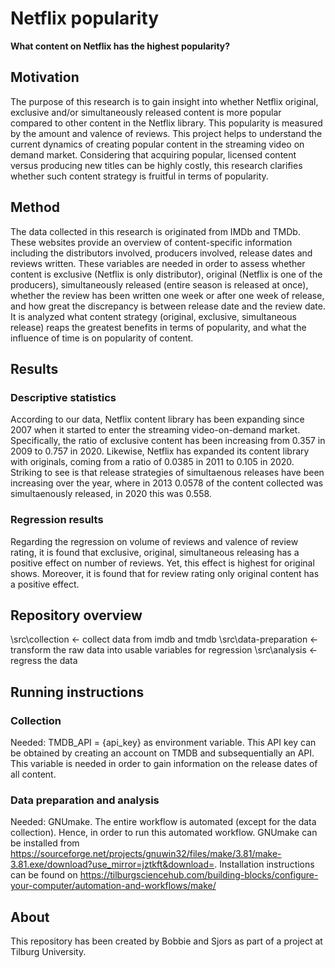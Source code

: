 # Netflix popularity

__What content on Netflix has the highest popularity?__

## Motivation

The purpose of this research is to gain insight into whether Netflix original,
exclusive and/or simultaneously released content is more popular compared to 
other content in the Netflix library. This popularity is measured by the amount and
valence of reviews. This project helps to understand the current dynamics of
creating popular content in the streaming video on demand market. Considering 
that acquiring popular, licensed content versus producing new titles can be highly
costly, this research clarifies whether such content strategy is fruitful in terms
of popularity. 

## Method

The data collected in this research is originated from IMDb and TMDb. These websites
provide an overview of content-specific information including the distributors involved,
producers involved, release dates and reviews written. These variables are needed in 
order to assess whether content is exclusive (Netflix is only distributor), original
(Netflix is one of the producers), simultaneously released (entire season is released
at once), whether the review has been written one week or after one week of release, and
how great the discrepancy is between release date and the review date. It is analyzed
what content strategy (original, exclusive, simultaneous release) reaps the greatest 
benefits in terms of popularity, and what the influence of time is on popularity of 
content.

## Results

### Descriptive statistics

According to our data, Netflix content library has been expanding since 2007 when it 
started to enter the streaming video-on-demand market. Specifically, the ratio of
exclusive content has been increasing from 0.357 in 2009 to 0.757 in 2020. Likewise,
Netflix has expanded its content library with originals, coming from a ratio of 0.0385
in 2011 to 0.105 in 2020. Striking to see is that release strategies of simultaenous 
releases have been increasing over the year, where in 2013 0.0578 of the content 
collected was simultaenously released, in 2020 this was 0.558. 

### Regression results 

Regarding the regression on volume of reviews and valence of review rating, it is found
that exclusive, original, simultaneous releasing has a positive effect on number of reviews.
Yet, this effect is highest for original shows. Moreover, it is found that for review rating
only original content has a positive effect. 

## Repository overview

\src\collection         <- collect data from imdb and tmdb
\src\data-preparation   <- transform the raw data into usable variables for regression
\src\analysis           <- regress the data

## Running instructions

### Collection

Needed: TMDB_API = {api_key} as environment variable. This API key can be obtained by creating
an account on TMDB and subsequentially an API. This variable is needed in order to gain
information on the release dates of all content. 

### Data preparation and analysis

Needed: GNUmake. The entire workflow is automated (except for the data collection). Hence, in order
to run this automated workflow. GNUmake can be installed from https://sourceforge.net/projects/gnuwin32/files/make/3.81/make-3.81.exe/download?use_mirror=jztkft&download=.
Installation instructions can be found on https://tilburgsciencehub.com/building-blocks/configure-your-computer/automation-and-workflows/make/

## About

This repository has been created by Bobbie and Sjors as part of a project at Tilburg University.
